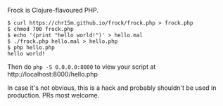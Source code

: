 Frock is Clojure-flavoured PHP.

```
$ curl https://chr15m.github.io/frock/frock.php > frock.php
$ chmod 700 frock.php
$ echo '(print "hello world!")' > hello.mal
$ ./frock.php hello.mal > hello.php
$ php hello.php
hello world!
```

Then do `php -S 0.0.0.0:8000` to view your script at http://localhost:8000/hello.php

In case it's not obvious, this is a hack and probably shouldn't be used in production. PRs most welcome.

